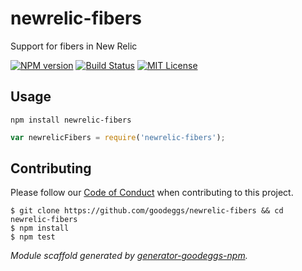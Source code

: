 # newrelic-fibers

Support for fibers in New Relic

[![NPM version](http://img.shields.io/npm/v/newrelic-fibers.svg?style=flat-square)](https://www.npmjs.org/package/newrelic-fibers)
[![Build Status](http://img.shields.io/travis/goodeggs/newrelic-fibers.svg?style=flat-square)](https://travis-ci.org/goodeggs/newrelic-fibers)
[![MIT License](http://img.shields.io/badge/license-MIT-blue.svg?style=flat-square)](https://github.com/goodeggs/newrelic-fibers/blob/master/LICENSE.md)

## Usage

```
npm install newrelic-fibers
```

```javascript
var newrelicFibers = require('newrelic-fibers');
```

## Contributing

Please follow our [Code of Conduct](https://github.com/goodeggs/mongoose-webdriver/blob/master/CODE_OF_CONDUCT.md)
when contributing to this project.

```
$ git clone https://github.com/goodeggs/newrelic-fibers && cd newrelic-fibers
$ npm install
$ npm test
```

_Module scaffold generated by [generator-goodeggs-npm](https://github.com/goodeggs/generator-goodeggs-npm)._
